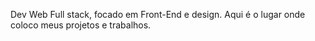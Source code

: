 Dev Web Full stack, focado em Front-End e design.
Aqui é o lugar onde coloco meus projetos e trabalhos.



<!---
gabrielmarkusmt/gabrielmarkusmt is a ✨ special ✨ repository because its `README.md` (this file) appears on your GitHub profile.
You can click the Preview link to take a look at your changes.
--->
